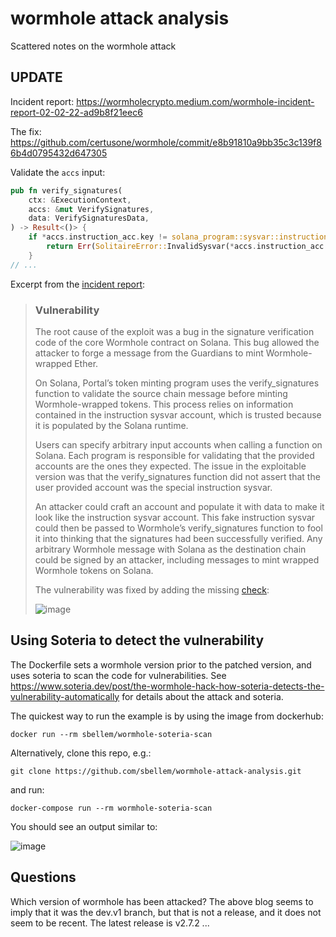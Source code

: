 # wormhole attack analysis
Scattered notes on the wormhole attack

## UPDATE
Incident report: https://wormholecrypto.medium.com/wormhole-incident-report-02-02-22-ad9b8f21eec6

The fix: https://github.com/certusone/wormhole/commit/e8b91810a9bb35c3c139f86b4d0795432d647305

Validate the `accs` input:

```rust
pub fn verify_signatures(
    ctx: &ExecutionContext,
    accs: &mut VerifySignatures,
    data: VerifySignaturesData,
) -> Result<()> {
    if *accs.instruction_acc.key != solana_program::sysvar::instructions::id() {
        return Err(SolitaireError::InvalidSysvar(*accs.instruction_acc.key));
    }
// ...
```    

Excerpt from the [incident report](https://wormholecrypto.medium.com/wormhole-incident-report-02-02-22-ad9b8f21eec6):

> ### Vulnerability
> The root cause of the exploit was a bug in the signature verification code of the core Wormhole contract on Solana. This bug allowed the attacker to forge a message from the Guardians to mint Wormhole-wrapped Ether.
>
> On Solana, Portal’s token minting program uses the verify_signatures function to validate the source chain message before minting Wormhole-wrapped tokens. This process relies on information contained in the instruction sysvar account, which is trusted because it is populated by the Solana runtime.
>
> Users can specify arbitrary input accounts when calling a function on Solana. Each program is responsible for validating that the provided accounts are the ones they expected. The issue in the exploitable version was that the verify_signatures function did not assert that the user provided account was the special instruction sysvar.
>
> An attacker could craft an account and populate it with data to make it look like the instruction sysvar account. This fake instruction sysvar could then be passed to Wormhole’s verify_signatures function to fool it into thinking that the signatures had been successfully verified. Any arbitrary Wormhole message with Solana as the destination chain could be signed by an attacker, including messages to mint wrapped Wormhole tokens on Solana.
>
> The vulnerability was fixed by adding the missing [check](https://github.com/certusone/wormhole/commit/e8b91810a9bb35c3c139f86b4d0795432d647305):
>
> ![image](https://user-images.githubusercontent.com/125458/152638476-df202fca-f0c4-4b56-9df1-86faa03b1a1d.png)




## Using Soteria to detect the vulnerability
The Dockerfile sets a wormhole version prior to the patched version, and uses soteria
to scan the code for vulnerabilities. See
https://www.soteria.dev/post/the-wormhole-hack-how-soteria-detects-the-vulnerability-automatically
for details about the attack and soteria.

The quickest way to run the example is by using the image from dockerhub:

```console
docker run --rm sbellem/wormhole-soteria-scan
```

Alternatively, clone this repo, e.g.:

```console
git clone https://github.com/sbellem/wormhole-attack-analysis.git
```

and run:

```console
docker-compose run --rm wormhole-soteria-scan
```

You should see an output similar to:

![image](https://user-images.githubusercontent.com/125458/152494070-29558993-993a-49bf-8218-6b2a59dea54a.png)


## Questions
Which version of wormhole has been attacked? The above blog seems to imply that it was the dev.v1 branch, but that is not a release, and it does not seem to be recent. The latest release is v2.7.2 ...

